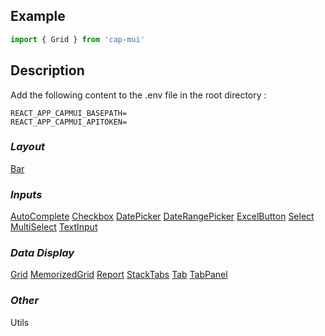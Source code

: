 ## Example

```javascript
import { Grid } from 'cap-mui'
```

## Description

Add the following content to the .env file in the root directory :

```
REACT_APP_CAPMUI_BASEPATH=
REACT_APP_CAPMUI_APITOKEN=
```

### _Layout_

[Bar](https://github.com/bltwcp/cap-mui/blob/main/docs/Components/Bar.md)

### _Inputs_

[AutoComplete](https://github.com/bltwcp/cap-mui/blob/main/docs/Components/AutoComplete.md)
[Checkbox](https://github.com/bltwcp/cap-mui/blob/main/docs/Components/Checkbox.md)
[DatePicker](https://github.com/bltwcp/cap-mui/blob/main/docs/Components/DatePicker.md)
[DateRangePicker](https://github.com/bltwcp/cap-mui/blob/main/docs/Components/DateRangePicker.md)
[ExcelButton](https://github.com/bltwcp/cap-mui/blob/main/docs/Components/ExcelButton.md)
[Select](https://github.com/bltwcp/cap-mui/blob/main/docs/Components/Select.md)
[MultiSelect](https://github.com/bltwcp/cap-mui/blob/main/docs/Components/MultiSelect.md)
[TextInput](https://github.com/bltwcp/cap-mui/blob/main/docs/Components/TextInput.md)

### _Data Display_

[Grid](https://github.com/bltwcp/cap-mui/blob/main/docs/Components/Grid.md)
[MemorizedGrid](https://github.com/bltwcp/cap-mui/blob/main/docs/Components/MemorizedGrid.md)
[Report](https://github.com/bltwcp/cap-mui/blob/main/docs/Components/Report.md)
[StackTabs](https://github.com/bltwcp/cap-mui/blob/main/docs/Components/StackTabs.md)
[Tab](https://github.com/bltwcp/cap-mui/blob/main/docs/Components/Tab.md)
[TabPanel](https://github.com/bltwcp/cap-mui/blob/main/docs/Components/TabPanel.md)

### _Other_

Utils
